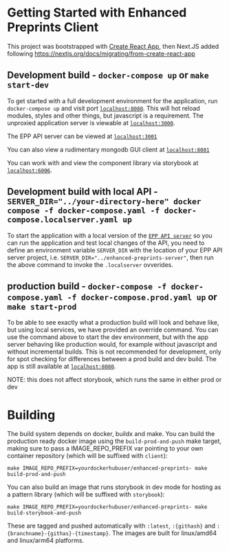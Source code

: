 # Getting Started with Enhanced Preprints Client

This project was bootstrapped with [Create React App](https://github.com/facebook/create-react-app), then Next.JS added following <https://nextjs.org/docs/migrating/from-create-react-app>

## Development build - `docker-compose up` or `make start-dev`

To get started with a full development environment for the application, run `docker-compose up` and visit port [`localhost:8080`](http://localhost:8080). This will hot reload modules, styles and other things, but javascript is a requirement. The unproxied application server is viewable at [`localhost:3000`](http://localhost:3000).

The EPP API server can be viewed at [`localhost:3001`](http://localhost:3001)

You can also view a rudimentary mongodb GUI client at [`localhost:8081`](http://localhost:8081)

You can work with and view the component library via storybook at [`localhost:6006`](http://localhost:6006).

## Development build with local API - `SERVER_DIR="../your-directory-here" docker compose -f docker-compose.yaml -f docker-compose.localserver.yaml up`

To start the application with a local version of the [`EPP API server`](https://github.com/elifesciences/enhanced-preprints-server) so you can run the application and test local changes of the API, you need to define an environment variable `SERVER_DIR` with the location of your EPP API server project, i.e. `SERVER_DIR="../enhanced-preprints-server"`, then run the above command to invoke the `.localserver` ovverides.

## production build - `docker-compose -f docker-compose.yaml -f docker-compose.prod.yaml up` or `make start-prod`

To be able to see exactly what a production build will look and behave like, but using local services, we have provided an override command. You can use the command above to start the dev environment, but with the app server behaving like production would, for example without javascript and without incremental builds. This is not recommended for development, only for spot checking for differences between a prod build and dev build.
The app is still available at [`localhost:8080`](http://localhost:8080).

NOTE: this does not affect storybook, which runs the same in either prod or dev

# Building

The build system depends on docker, buildx and make. You can build the production ready docker image using the `build-prod-and-push` make target, making sure to pass a IMAGE_REPO_PREFIX var pointing to your own container repository (which will be suffixed with `client`):

```
make IMAGE_REPO_PREFIX=yourdockerhubuser/enhanced-preprints- make build-prod-and-push
```

You can also build an image that runs storybook in dev mode for hosting as a pattern library (which will be suffixed with `storybook`):

```
make IMAGE_REPO_PREFIX=yourdockerhubuser/enhanced-preprints- make build-storybook-and-push
```

These are tagged and pushed automatically with `:latest`, `:{githash}` and `:{branchname}-{githas}-{timestamp}`. The images are built for linux/amd64 and linux/arm64 platforms.
